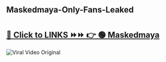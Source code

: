 
 ## Maskedmaya-Only-Fans-Leaked

# <h2><a href="https://clipsfans.com/Maskedmaya&ref=git">🔗 Click to LINKS ⏩⏩ 👉 🟢 Maskedmaya </a></h2>

<a href="https://clipsfans.com/Maskedmaya&ref=git" rel="nofollow" data-target="animated-image.originalLink"><img src="https://i.ibb.co.com/xMMVF88/686577567.gif" alt="Viral Video Original" style="max-width: 100%; display: inline-block;" data-target="animated-image.originalImage"></a>
